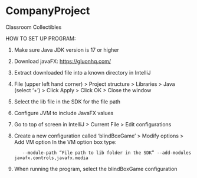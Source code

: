 # CompanyProject
Classroom Collectibles

HOW TO SET UP PROGRAM:
1. Make sure Java JDK version is 17 or higher 
2. Download javaFX: https://gluonhq.com/
3. Extract downloaded file into a known directory in IntelliJ
4. File (upper left hand corner) > Project structure > Libraries > Java (select ‘+’) > Click Apply > Click OK > Close the window
5. Select the lib file in the SDK for the file path
6. Configure JVM to include JavaFX values
7. Go to top of screen in IntelliJ > Current File > Edit configurations
8. Create a new configuration called ‘blindBoxGame’ > Modify options > Add VM option
      In the VM option box type:

          --module-path “File path to lib folder in the SDK” --add-modules javafx.controls,javafx.media
10. When running the program, select the blindBoxGame configuration
